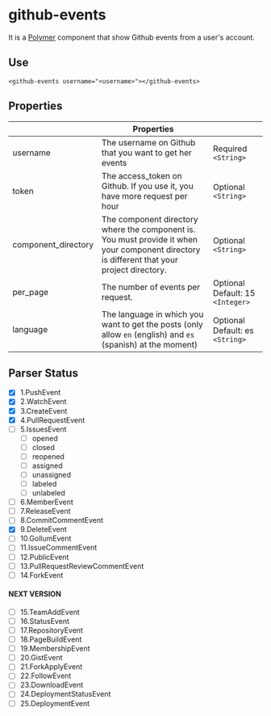 # github-events

It is a [Polymer](https://www.polymer-project.org/1.0/) component that show Github events from a user's account.

## Use
`<github-events username="<username>"></github-events>`

## Properties

|                     | Properties                                                                                                                                   |                                   |
|---------------------|---------------------------------------------------------------------------------------------------------------------------------------------|-----------------------------------|
| username            | The username on Github that you want to get her events                                                                                      | Required  `<String>`                |
| token               | The access_token on Github. If you use it, you have more request per hour                                                                   | Optional `<String>`               |
| component_directory | The component directory where the component is. You must provide it when your component directory is different that your project directory. | Optional `<String>`               |
| per_page            | The number of events per request.                                                                                                           | Optional Default: 15  `<Integer>` |
| language            | The language in which you want to get the posts (only allow `en` (english) and `es` (spanish) at the moment)                                | Optional Default: es `<String>`   |

## Parser Status

- [x] 1.PushEvent
- [x] 2.WatchEvent
- [x] 3.CreateEvent
- [x] 4.PullRequestEvent
- [ ] 5.IssuesEvent
  - [ ] opened
  - [ ] closed
  - [ ] reopened
  - [ ] assigned
  - [ ] unassigned
  - [ ] labeled
  - [ ] unlabeled
- [ ] 6.MemberEvent
- [ ] 7.ReleaseEvent
- [ ] 8.CommitCommentEvent
- [x] 9.DeleteEvent
- [ ] 10.GollumEvent
- [ ] 11.IssueCommentEvent
- [ ] 12.PublicEvent
- [ ] 13.PullRequestReviewCommentEvent
- [ ] 14.ForkEvent

#### NEXT VERSION
 
 - [ ] 15.TeamAddEvent
 - [ ] 16.StatusEvent
 - [ ] 17.RepositoryEvent
 - [ ] 18.PageBuildEvent
 - [ ] 19.MembershipEvent
 - [ ] 20.GistEvent
 - [ ] 21.ForkApplyEvent
 - [ ] 22.FollowEvent
 - [ ] 23.DownloadEvent
 - [ ] 24.DeploymentStatusEvent
 - [ ] 25.DeploymentEvent